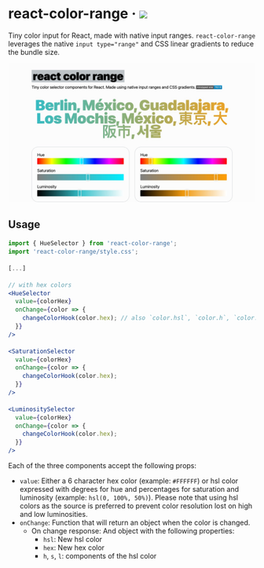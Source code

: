 # react-color-range &middot; [![](https://badgen.net/bundlephobia/minzip/react-color-range@latest)](https://bundlephobia.com/package/react-color-range)

Tiny color input for React, made with native input ranges. `react-color-range`
leverages the native `input type="range"` and CSS linear gradients to reduce the
bundle size.

[![react-blur](./website/public/react-color-range.jpg)](https://javier.xyz/react-color-range/)

## Usage

```jsx
import { HueSelector } from 'react-color-range';
import 'react-color-range/style.css';

[...]

// with hex colors
<HueSelector
  value={colorHex}
  onChange={color => {
    changeColorHook(color.hex); // also `color.hsl`, `color.h`, `color.s` and `color.l`
  }}
/>

<SaturationSelector
  value={colorHex}
  onChange={color => {
    changeColorHook(color.hex);
  }}
/>

<LuminositySelector
  value={colorHex}
  onChange={color => {
    changeColorHook(color.hex);
  }}
/>
```

Each of the three components accept the following props:

- `value`: Either a 6 character hex color (example: `#FFFFFF`) or hsl color
  expressed with degrees for hue and percentages for saturation and luminosity
  (example: `hsl(0, 100%, 50%)`). Please note that using hsl colors as the
  source is preferred to prevent color resolution lost on high and low
  luminosities.
- `onChange`: Function that will return an object when the color is changed.
  - On change response: And object with the following properties:
    - `hsl`: New hsl color
    - `hex`: New hex color
    - `h`, `s`, `l`: components of the hsl color
